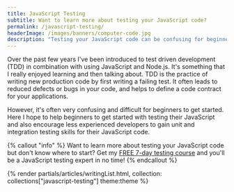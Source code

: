 ```yaml
---
title: JavaScript Testing
subtitle: Want to learn more about testing your JavaScript code?
permalink: /javascript-testing/
headerImage: /images/banners/computer-code.jpg
description: "Testing your JavaScript code can be confusing for beginners. I share my tips for getting started and why you need to test your code."
---
```


Over the past few years I've been introduced to test driven development (TDD) in combination with using JavaScript and Node.js. It's something that I really enjoyed learning and then talking about. TDD is the practice of writing new production code by first writing a failing test. It often leads to reduced defects or bugs in your code, and helps to define a code contract for your applications.

However, it's often very confusing and difficult for beginners to get started. Here I hope to help beginners to get started with testing their JavaScript and also encourage less experienced developers to gain unit and integration testing skills for their JavaScript code.

{% callout "info" %}
Want to learn more about testing your JavaScript code but don't know where to start? Get my [FREE 7-day testing course](/javascript-testing-beginners-course/?signup=testing-page) and you'll be a JavaScript testing expert in no time!
{% endcallout %}

{% render partials/articles/writingList.html, collection: collections["javascript-testing"] theme:theme %}